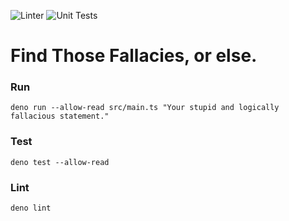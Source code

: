 ![Linter](https://github.com/BSteffaniak/fallacy-finder/actions/workflows/linter.yml/badge.svg)
![Unit Tests](https://github.com/BSteffaniak/fallacy-finder/actions/workflows/unit-tests.yml/badge.svg)

# Find Those Fallacies, or else.

### Run
`deno run --allow-read src/main.ts "Your stupid and logically fallacious statement."`

### Test
`deno test --allow-read`

### Lint
`deno lint`